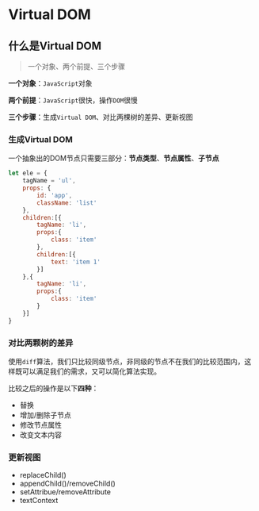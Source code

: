 # Virtual DOM

## 什么是Virtual DOM

> 一个对象、两个前提、三个步骤

**一个对象**：`JavaScript`对象

**两个前提**：`JavaScript`很快，操作`DOM`很慢

**三个步骤**：生成`Virtual DOM`、对比两棵树的差异、更新视图

### 生成Virtual DOM

一个抽象出的DOM节点只需要三部分：**节点类型**、**节点属性**、**子节点**

```js
let ele = {
    tagName = 'ul',
    props: {
    	id: 'app',
    	className: 'list'
	},
    children:[{
        tagName: 'li',
        props:{
            class: 'item'
        },
        children:[{
            text: 'item 1'
        }]
    },{
        tagName: 'li',
        props:{
            class: 'item'
        }
    }]
}
```

### 对比两颗树的差异

使用`diff`算法，我们只比较同级节点，非同级的节点不在我们的比较范围内，这样既可以满足我们的需求，又可以简化算法实现。

比较之后的操作是以下**四种**：

- 替换
- 增加/删除子节点
- 修改节点属性
- 改变文本内容

### 更新视图

- replaceChild()
- appendChild()/removeChild()
- setAttribue/removeAttribute
- textContext